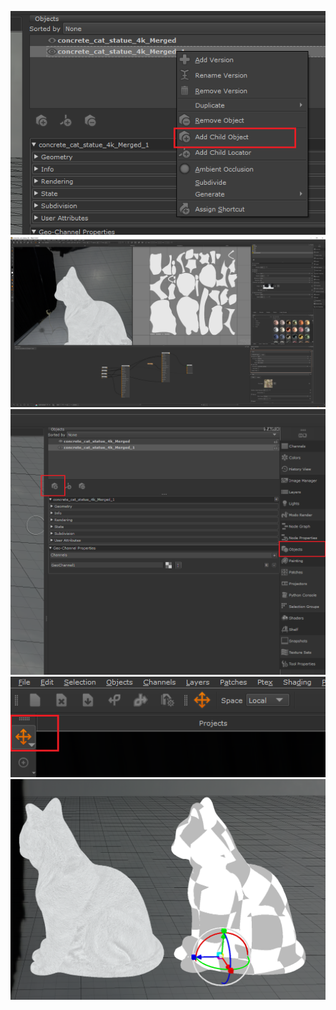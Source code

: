 ![Alt text](./res/Snipaste_2023-10-21_10-25-44.png) ![Alt text](./res/Snipaste_2023-10-21_10-19-26.png) ![Alt text](./res/Snipaste_2023-10-21_10-23-10.png) ![Alt text](./res/Snipaste_2023-10-21_10-23-57.png) ![Alt text](./res/Snipaste_2023-10-21_10-24-02.png)